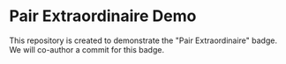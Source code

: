 # Pair Extraordinaire Demo

This repository is created to demonstrate the "Pair Extraordinaire" badge.
We will co-author a commit for this badge.
